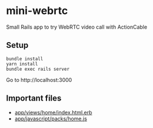 # mini-webrtc

Small Rails app to try WebRTC video call with ActionCable

## Setup

```
bundle install
yarn install
bundle exec rails server
```

Go to http://localhost:3000

## Important files

* [app/views/home/index.html.erb](https://github.com/Bhacaz/mini-webrtc/blob/main/app/views/home/index.html.erb)
* [app/javascript/packs/home.js](https://github.com/Bhacaz/mini-webrtc/blob/main/app/javascript/packs/home.js)

